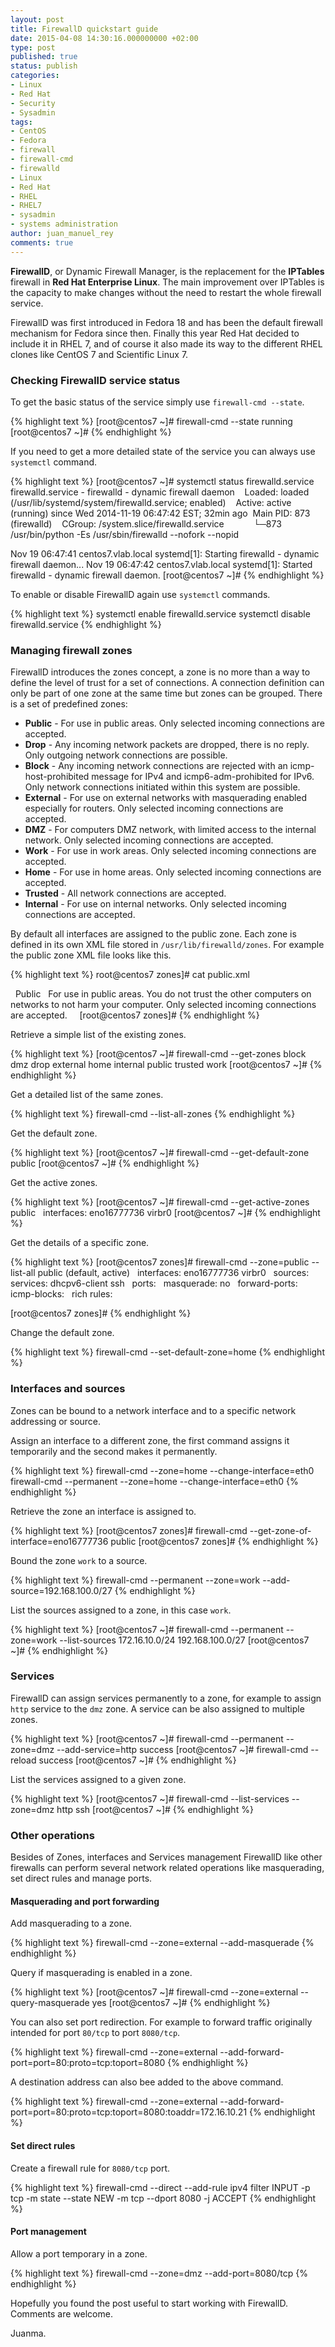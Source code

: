 ```yaml
---
layout: post
title: FirewallD quickstart guide
date: 2015-04-08 14:30:16.000000000 +02:00
type: post
published: true
status: publish
categories:
- Linux
- Red Hat
- Security
- Sysadmin
tags:
- CentOS
- Fedora
- firewall
- firewall-cmd
- firewalld
- Linux
- Red Hat
- RHEL
- RHEL7
- sysadmin
- systems administration
author: juan_manuel_rey
comments: true
---
```

**FirewallD**, or Dynamic Firewall Manager, is the replacement for the **IPTables** firewall in **Red Hat Enterprise Linux**. The main improvement over IPTables is the capacity to make changes without the need to restart the whole firewall service.

FirewallD was first introduced in Fedora 18 and has been the default firewall mechanism for Fedora since then. Finally this year Red Hat decided to include it in RHEL 7, and of course it also made its way to the different RHEL clones like CentOS 7 and Scientific Linux 7.

### Checking FirewallD service status

To get the basic status of the service simply use `firewall-cmd --state`.

{% highlight text %}
[root@centos7 ~]# firewall-cmd --state
running
[root@centos7 ~]#
{% endhighlight %}

If you need to get a more detailed state of the service you can always use `systemctl` command.

{% highlight text %}
[root@centos7 ~]# systemctl status firewalld.service
firewalld.service - firewalld - dynamic firewall daemon
   Loaded: loaded (/usr/lib/systemd/system/firewalld.service; enabled)
   Active: active (running) since Wed 2014-11-19 06:47:42 EST; 32min ago
 Main PID: 873 (firewalld)
   CGroup: /system.slice/firewalld.service
           └─873 /usr/bin/python -Es /usr/sbin/firewalld --nofork --nopid

Nov 19 06:47:41 centos7.vlab.local systemd[1]: Starting firewalld - dynamic firewall daemon...
Nov 19 06:47:42 centos7.vlab.local systemd[1]: Started firewalld - dynamic firewall daemon.
[root@centos7 ~]#
{% endhighlight %}

To enable or disable FirewallD again use `systemctl` commands.

{% highlight text %}
systemctl enable firewalld.service
systemctl disable firewalld.service
{% endhighlight %}

### Managing firewall zones

FirewallD introduces the zones concept, a zone is no more than a way to define the level of trust for a set of connections. A connection definition can only be part of one zone at the same time but zones can be grouped. There is a set of predefined zones:

-   **Public** - For use in public areas. Only selected incoming connections are accepted.
-   **Drop** - Any incoming network packets are dropped, there is no reply. Only outgoing network connections are possible.
-   **Block** - Any incoming network connections are rejected with an icmp-host-prohibited message for IPv4 and icmp6-adm-prohibited for IPv6. Only network connections initiated within this system are possible.
-   **External** - For use on external networks with masquerading enabled especially for routers. Only selected incoming connections are accepted.
-   **DMZ** - For computers DMZ network, with limited access to the internal network. Only selected incoming connections are accepted.
-   **Work** - For use in work areas. Only selected incoming connections are accepted.
-   **Home** - For use in home areas. Only selected incoming connections are accepted.
-   **Trusted** - All network connections are accepted.
-   **Internal** - For use on internal networks. Only selected incoming connections are accepted.

By default all interfaces are assigned to the public zone. Each zone is defined in its own XML file stored in `/usr/lib/firewalld/zones`. For example the public zone XML file looks like this.

{% highlight text %}
root@centos7 zones]# cat public.xml
<?xml version="1.0" encoding="utf-8"?>
<zone>
  <short>Public</short>
  <description>For use in public areas. You do not trust the other computers on networks to not harm your computer. Only selected incoming connections are accepted.</description>
  <service name="ssh"/>
  <service name="dhcpv6-client"/>
</zone>
[root@centos7 zones]#
{% endhighlight %}

Retrieve a simple list of the existing zones.

{% highlight text %}
[root@centos7 ~]# firewall-cmd --get-zones
block dmz drop external home internal public trusted work
[root@centos7 ~]#
{% endhighlight %}

Get a detailed list of the same zones.

{% highlight text %}
firewall-cmd --list-all-zones
{% endhighlight %}

Get the default zone.

{% highlight text %}
[root@centos7 ~]# firewall-cmd --get-default-zone
public
[root@centos7 ~]#
{% endhighlight %}

Get the active zones.

{% highlight text %}
[root@centos7 ~]# firewall-cmd --get-active-zones
public
  interfaces: eno16777736 virbr0
[root@centos7 ~]#
{% endhighlight %}

Get the details of a specific zone.

{% highlight text %}
[root@centos7 zones]# firewall-cmd --zone=public --list-all
public (default, active)
  interfaces: eno16777736 virbr0
  sources:
  services: dhcpv6-client ssh
  ports:
  masquerade: no
  forward-ports:
  icmp-blocks:
  rich rules:

[root@centos7 zones]#
{% endhighlight %}

Change the default zone.

{% highlight text %}
firewall-cmd --set-default-zone=home
{% endhighlight %}

### Interfaces and sources

Zones can be bound to a network interface and to a specific network addressing or source.

Assign an interface to a different zone, the first command assigns it temporarily and the second makes it permanently.

{% highlight text %}
firewall-cmd --zone=home --change-interface=eth0
firewall-cmd --permanent --zone=home --change-interface=eth0
{% endhighlight %}

Retrieve the zone an interface is assigned to.

{% highlight text %}
[root@centos7 zones]# firewall-cmd --get-zone-of-interface=eno16777736
public
[root@centos7 zones]#
{% endhighlight %}

Bound the zone `work` to a source.

{% highlight text %}
firewall-cmd --permanent --zone=work --add-source=192.168.100.0/27
{% endhighlight %}

List the sources assigned to a zone, in this case `work`.

{% highlight text %}
[root@centos7 ~]# firewall-cmd --permanent --zone=work --list-sources
172.16.10.0/24 192.168.100.0/27
[root@centos7 ~]#
{% endhighlight %}

### Services

FirewallD can assign services permanently to a zone, for example to assign `http` service to the `dmz` zone. A service can be also assigned to multiple zones.

{% highlight text %}
[root@centos7 ~]# firewall-cmd --permanent --zone=dmz --add-service=http
success
[root@centos7 ~]# firewall-cmd --reload
success
[root@centos7 ~]#
{% endhighlight %}

List the services assigned to a given zone.

{% highlight text %}
[root@centos7 ~]# firewall-cmd --list-services --zone=dmz
http ssh
[root@centos7 ~]#
{% endhighlight %}

### Other operations

Besides of Zones, interfaces and Services management FirewallD like other firewalls can perform several network related operations like masquerading, set direct rules and manage ports.

#### Masquerading and port forwarding

Add masquerading to a zone.

{% highlight text %}
firewall-cmd --zone=external --add-masquerade
{% endhighlight %}

Query if masquerading is enabled in a zone.

{% highlight text %}
[root@centos7 ~]# firewall-cmd --zone=external --query-masquerade
yes
[root@centos7 ~]#
{% endhighlight %}

You can also set port redirection. For example to forward traffic originally intended for port `80/tcp` to port `8080/tcp`.

{% highlight text %}
firewall-cmd --zone=external --add-forward-port=port=80:proto=tcp:toport=8080
{% endhighlight %}

A destination address can also bee added to the above command.

{% highlight text %}
firewall-cmd --zone=external --add-forward-port=port=80:proto=tcp:toport=8080:toaddr=172.16.10.21
{% endhighlight %}

#### Set direct rules

Create a firewall rule for `8080/tcp` port.

{% highlight text %}
firewall-cmd --direct --add-rule ipv4 filter INPUT -p tcp -m state --state NEW -m tcp --dport 8080 -j ACCEPT
{% endhighlight %}

#### Port management

Allow a port temporary in a zone.

{% highlight text %}
firewall-cmd --zone=dmz --add-port=8080/tcp
{% endhighlight %}

Hopefully you found the post useful to start working with FirewallD. Comments are welcome.

Juanma.
